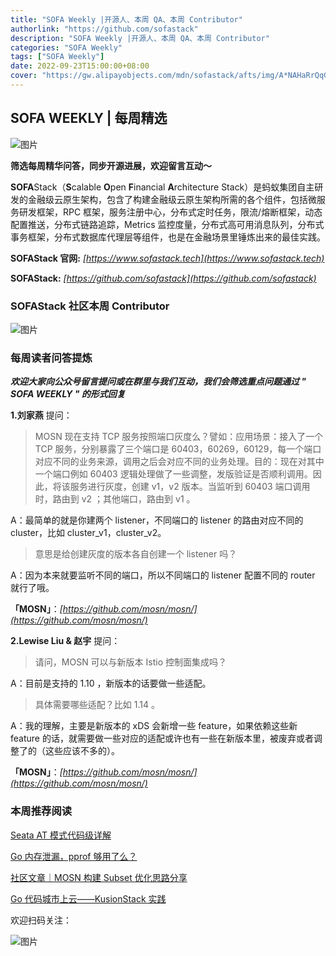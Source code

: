 ```yaml
---
title: "SOFA Weekly |开源人、本周 QA、本周 Contributor"
authorlink: "https://github.com/sofastack"
description: "SOFA Weekly |开源人、本周 QA、本周 Contributor"
categories: "SOFA Weekly"
tags: ["SOFA Weekly"]
date: 2022-09-23T15:00:00+08:00
cover: "https://gw.alipayobjects.com/mdn/sofastack/afts/img/A*NAHaRrQqGzAAAAAAAAAAAAAAARQnAQ"
---
```


## SOFA WEEKLY | 每周精选

![图片](https://p3-juejin.byteimg.com/tos-cn-i-k3u1fbpfcp/1e08fca65f7643c783d33f590bb41d5a~tplv-k3u1fbpfcp-zoom-1.image)

**筛选每周精华问答，同步开源进展，欢迎留言互动～**

**SOFA**Stack（**S**calable **O**pen **F**inancial **A**rchitecture Stack）是蚂蚁集团自主研发的金融级云原生架构，包含了构建金融级云原生架构所需的各个组件，包括微服务研发框架，RPC 框架，服务注册中心，分布式定时任务，限流/熔断框架，动态配置推送，分布式链路追踪，Metrics 监控度量，分布式高可用消息队列，分布式事务框架，分布式数据库代理层等组件，也是在金融场景里锤炼出来的最佳实践。

**SOFAStack 官网:** *[https://www.sofastack.tech](https://www.sofastack.tech)*

**SOFAStack:** *[https://github.com/sofastack](https://github.com/sofastack)*

### SOFAStack 社区本周 Contributor

![图片](https://gw.alipayobjects.com/mdn/rms_1c90e8/afts/img/A*KyU6RYZXTP0AAAAAAAAAAAAAARQnAQ)

### 每周读者问答提炼

***欢迎大家向公众号留言提问或在群里与我们互动，我们会筛选重点问题通过 " SOFA WEEKLY " 的形式回复***

**1.刘家燕** 提问：

> MOSN 现在支持 TCP 服务按照端口灰度么？譬如：应用场景：接入了一个 TCP 服务，分别暴露了三个端口是 60403，60269，60129，每一个端口对应不同的业务来源，调用之后会对应不同的业务处理。目的：现在对其中一个端口例如 60403 逻辑处理做了一些调整，发版验证是否顺利调用。因此，将该服务进行灰度，创建 v1，v2 版本。当监听到 60403 端口调用时，路由到 v2 ；其他端口，路由到 v1 。

A：最简单的就是你建两个 listener，不同端口的 listener 的路由对应不同的 cluster，比如 cluster_v1，cluster_v2。

> 意思是给创建灰度的版本各自创建一个 listener 吗？

A：因为本来就要监听不同的端口，所以不同端口的 listener 配置不同的 router 就行了哦。

**「MOSN」**：*[https://github.com/mosn/mosn/](https://github.com/mosn/mosn/)*

**2.Lewise Liu & 赵宇** 提问：

> 请问，MOSN 可以与新版本 Istio 控制面集成吗？

A：目前是支持的 1.10 ，新版本的话要做一些适配。

> 具体需要哪些适配？比如 1.14 。

A：我的理解，主要是新版本的 xDS 会新增一些 feature，如果依赖这些新 feature 的话，就需要做一些对应的适配或许也有一些在新版本里，被废弃或者调整了的（这些应该不多的）。

**「MOSN」**：*[https://github.com/mosn/mosn/](https://github.com/mosn/mosn/)*

### 本周推荐阅读

[Seata AT 模式代码级详解](https://mp.weixin.qq.com/s/qicDuZPhbGbKgUAbvZNemQ)

[Go 内存泄漏，pprof 够用了么？](https://mp.weixin.qq.com/s/Br8iPafpfaSD8_oBJ4bUPw)

[社区文章｜MOSN 构建 Subset 优化思路分享](https://mp.weixin.qq.com/s?__biz=MzUzMzU5Mjc1Nw==&mid=2247511573&idx=1&sn=86019e1570b797f0d4c7f4aa2bcf2ad3&chksm=faa341cfcdd4c8d9aea24212d29c31f2732ec88ee65271703d2caa96dabc114e873f975fec8f&scene=21&token=560986722&lang=zh_CN)

[Go 代码城市上云——KusionStack 实践](https://mp.weixin.qq.com/s?__biz=MzUzMzU5Mjc1Nw==&mid=2247515572&idx=1&sn=8fffc0fb13ffc8346e3ab151978d947f&chksm=faa3526ecdd4db789035b4c297811524cdf3ec6b659e283b0f9858147c7e37c4fea8b14b2fc6&scene=21&token=560986722&lang=zh_CN)

欢迎扫码关注：

![图片](https://p3-juejin.byteimg.com/tos-cn-i-k3u1fbpfcp/e19d0a6d7f734ad6a585cde82ae4f3bf~tplv-k3u1fbpfcp-zoom-1.image)

